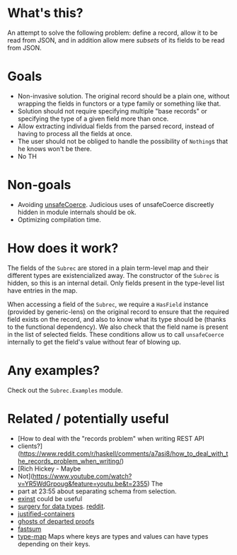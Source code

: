 # What's this?

An attempt to solve the following problem: define a record, allow it to be read
from JSON, and in addition allow mere *subsets* of its fields to be read from
JSON.

# Goals

- Non-invasive solution. The original record should be a plain one, without
  wrapping the fields in functors or a type family or something like that.
- Solution should not require specifying multiple "base records" or
  specifying the type of a given field more than once.
- Allow extracting individual fields from the parsed record, instead of
  having to process all the fields at once.
- The user should not be obliged to handle the possibility of `Nothing`s
  that he knows won't be there.
- No TH

# Non-goals

- Avoiding
  [unsafeCoerce](http://hackage.haskell.org/package/base-4.12.0.0/docs/Unsafe-Coerce.html).
  Judicious uses of unsafeCoerce discreetly hidden in module internals should
  be ok.
- Optimizing compilation time.

# How does it work?

The fields of the `Subrec` are stored in a plain term-level map and their
different types are existencialized away. The constructor of the `Subrec` is
hidden, so this is an internal detail. Only fields present in the type-level
list have entries in the map.

When accessing a field of the `Subrec`, we require a `HasField` instance
(provided by generic-lens) on the original record to ensure that the required
field exists on the record, and also to know what its type should be (thanks to
the functional dependency). We also check that the field name is present in the
list of selected fields. These conditions allow us to call `unsafeCoerce`
internally to get the field's value without fear of blowing up.

# Any examples?

Check out the `Subrec.Examples` module.

# Related / potentially useful

- [How to deal with the "records problem" when writing REST API
- clients?](https://www.reddit.com/r/haskell/comments/a7asi8/how_to_deal_with_the_records_problem_when_writing/)
- [Rich Hickey - Maybe
- Not](https://www.youtube.com/watch?v=YR5WdGrpoug&feature=youtu.be&t=2355) The
- part at 23:55 about separating schema from selection.
- [exinst](http://hackage.haskell.org/package/exinst) could be useful
- [surgery for data types](https://blog.poisson.chat/posts/2018-11-26-type-surgery.html). [reddit](https://www.reddit.com/r/haskell/comments/a0gi4z/surgery_for_data_types/).
- [justified-containers](http://hackage.haskell.org/package/justified-containers)
- [ghosts of departed proofs](https://www.reddit.com/r/haskell/comments/8qn0wr/safe_api_design_with_ghosts_of_departed_proofs/)
- [fastsum](http://hackage.haskell.org/package/fastsum)
- [type-map](http://hackage.haskell.org/package/type-map) Maps where keys are types and values can have types depending on their keys.

